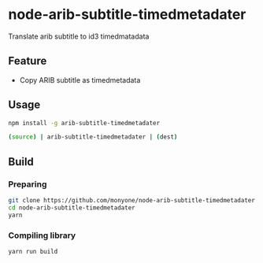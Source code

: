 # node-arib-subtitle-timedmetadater

Translate arib subtitle to id3 timedmatadata 

## Feature

* Copy ARIB subtitle as timedmetadata

## Usage

```bash
npm install -g arib-subtitle-timedmetadater

(source) | arib-subtitle-timedmetadater | (dest)
```

## Build

### Preparing

```bash
git clone https://github.com/monyone/node-arib-subtitle-timedmetadater
cd node-arib-subtitle-timedmetadater
yarn
```

### Compiling library

```bash
yarn run build
```


